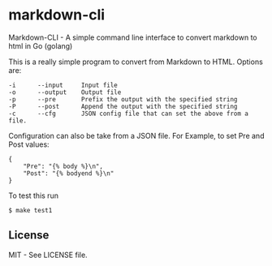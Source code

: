 markdown-cli
============

Markdown-CLI - A simple command line interface to convert markdown to html in Go (golang)

This is a really simple program to convert from Markdown to HTML.  Options are:

	-i		--input		Input file
	-o		--output	Output file
	-p		--pre		Prefix the output with the specified string
	-P 		--post		Append the output with the specified string
	-c		--cfg		JSON config file that can set the above from a file.

Configuration can also be take from a JSON file.  For Example, to set Pre and Post values:

	{
		"Pre": "{% body %}\n",
		"Post": "{% bodyend %}\n"
	}

To test this run 

	$ make test1

License
-------

MIT - See LICENSE file.



